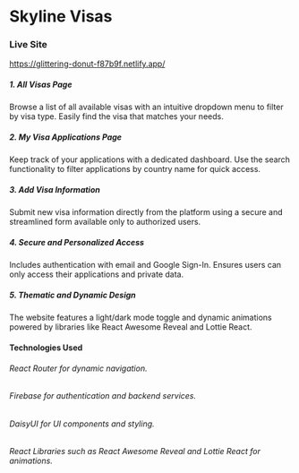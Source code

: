# Skyline Visas
### Live Site
 https://glittering-donut-f87b9f.netlify.app/

##### 1. All Visas Page
Browse a list of all available visas with an intuitive dropdown menu to filter by visa type. Easily find the visa that matches your needs.


##### 2. My Visa Applications Page
Keep track of your applications with a dedicated dashboard. Use the search functionality to filter applications by country name for quick access.

##### 3. Add Visa Information
Submit new visa information directly from the platform using a secure and streamlined form available only to authorized users.


##### 4. Secure and Personalized Access
Includes authentication with email and Google Sign-In. Ensures users can only access their applications and private data.


##### 5. Thematic and Dynamic Design
The website features a light/dark mode toggle and dynamic animations powered by libraries like React Awesome Reveal and Lottie React.




#### Technologies Used
###### React Router for dynamic navigation.
###### Firebase for authentication and backend services.
###### DaisyUI for UI components and styling.
###### React Libraries such as React Awesome Reveal and Lottie React for animations.
